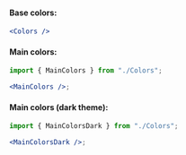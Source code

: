 #### Base colors:

```jsx
<Colors />
```

#### Main colors:

```jsx
import { MainColors } from "./Colors";

<MainColors />;
```

#### Main colors (dark theme):

```jsx
import { MainColorsDark } from "./Colors";

<MainColorsDark />;
```
